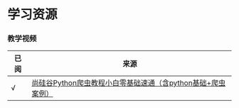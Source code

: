 # 学习资源

### 教学视频

| 已阅  | 来源                                                                                  |
|-----|-------------------------------------------------------------------------------------|
| √   | [尚硅谷Python爬虫教程小白零基础速通（含python基础+爬虫案例）](https://www.bilibili.com/video/BV1Db4y1m7Ho) |
